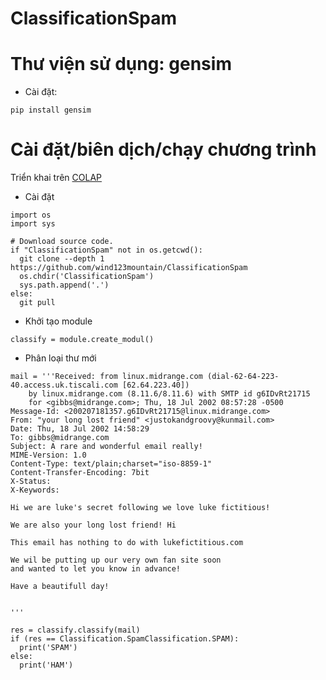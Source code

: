 # ClassificationSpam

# Thư viện sử dụng: gensim
* Cài đặt: 
```
pip install gensim
```

# Cài đặt/biên dịch/chạy chương trình

Triển khai trên [COLAP](https://colab.research.google.com/drive/1dOfIfInPU9wL0EjSz8DxCVYMnZU8WsDO#scrollTo=aZ4pPSXTopv-)

* Cài đặt
```
import os
import sys

# Download source code.
if "ClassificationSpam" not in os.getcwd():
  git clone --depth 1 https://github.com/wind123mountain/ClassificationSpam
  os.chdir('ClassificationSpam')
  sys.path.append('.')
else:
  git pull
```

* Khởi tạo module
```
classify = module.create_modul()
```

* Phân loại thư mới

```
mail = '''Received: from linux.midrange.com (dial-62-64-223-40.access.uk.tiscali.com [62.64.223.40])
	by linux.midrange.com (8.11.6/8.11.6) with SMTP id g6IDvRt21715
	for <gibbs@midrange.com>; Thu, 18 Jul 2002 08:57:28 -0500
Message-Id: <200207181357.g6IDvRt21715@linux.midrange.com>
From: "your long lost friend" <justokandgroovy@kunmail.com>
Date: Thu, 18 Jul 2002 14:58:29
To: gibbs@midrange.com
Subject: A rare and wonderful email really!
MIME-Version: 1.0
Content-Type: text/plain;charset="iso-8859-1"
Content-Transfer-Encoding: 7bit
X-Status: 
X-Keywords: 

Hi we are luke's secret following we love luke fictitious!

We are also your long lost friend! Hi

This email has nothing to do with lukefictitious.com

We wil be putting up our very own fan site soon
and wanted to let you know in advance!

Have a beautifull day!


'''

res = classify.classify(mail)
if (res == Classification.SpamClassification.SPAM):
  print('SPAM')
else:
  print('HAM')
  
```
